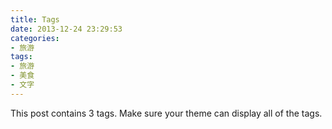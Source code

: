 ```yaml
---
title: Tags
date: 2013-12-24 23:29:53
categories:
- 旅游
tags:
- 旅游
- 美食
- 文字
---
```


This post contains 3 tags. Make sure your theme can display all of the tags.
